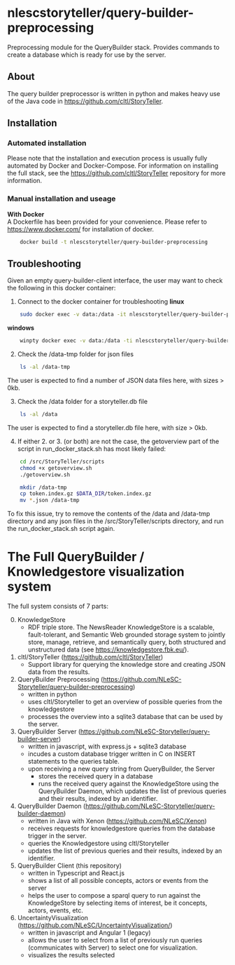 # nlescstoryteller/query-builder-preprocessing
Preprocessing module for the QueryBuilder stack. Provides commands to create a database which is ready for use by the server.

## About
The query builder preprocessor is written in python and makes heavy use of the Java code in https://github.com/cltl/StoryTeller.

## Installation
### Automated installation
Please note that the installation and execution process is usually fully automated by Docker and Docker-Compose. For information on installing the full stack, see the https://github.com/cltl/StoryTeller repository for more information.

### Manual installation and useage
**With Docker**  
A Dockerfile has been provided for your convenience. Please refer to https://www.docker.com/ for installation of docker.
```bash
    docker build -t nlescstoryteller/query-builder-preprocessing
```

## Troubleshooting
Given an empty query-builder-client interface, the user may want to check the following in this docker container:

1. Connect to the docker container for troubleshooting
**linux**
```bash
    sudo docker exec -v data:/data -it nlescstoryteller/query-builder-preprocessing /bin/bash
```

**windows**
```bash
    winpty docker exec -v data:/data -ti nlescstoryteller/query-builder-preprocessing //bin/bash
```

2. Check the /data-tmp folder for json files
```bash
    ls -al /data-tmp
```
The user is expected to find a number of JSON data files here, with sizes > 0kb. 

3. Check the /data folder for a storyteller.db file
```bash
    ls -al /data
```
The user is expected to find a storyteller.db file here, with size > 0kb. 

4. If either 2. or 3. (or both) are not the case, the getoverview part of the script in run_docker_stack.sh has most likely failed:
```bash
    cd /src/StoryTeller/scripts
    chmod +x getoverview.sh
    ./getoverview.sh

    mkdir /data-tmp
    cp token.index.gz $DATA_DIR/token.index.gz
    mv *.json /data-tmp
```
To fix this issue, try to remove the contents of the /data and /data-tmp directory and any json files in the /src/StoryTeller/scripts directory, and run the run_docker_stack.sh script again.


# The Full QueryBuilder / Knowledgestore visualization system
The full system consists of 7 parts:

0. KnowledgeStore
    - RDF triple store. The NewsReader KnowledgeStore is a scalable, fault-tolerant, and Semantic Web grounded storage system to jointly store, manage, retrieve, and semantically query, both structured and unstructured data (see https://knowledgestore.fbk.eu/).
1. cltl/StoryTeller (https://github.com/cltl/StoryTeller)
    - Support library for querying the knowledge store and creating JSON data from the results.
2. QueryBuilder Preprocessing (https://github.com/NLeSC-Storyteller/query-builder-preprocessing)
    - written in python
    - uses cltl/Storyteller to get an overview of possible queries from the knowledgestore
    - processes the overview into a sqlite3 database that can be used by the server.
3. QueryBuilder Server (https://github.com/NLeSC-Storyteller/query-builder-server)
    - written in javascript, with express.js + sqlite3 database
    - incudes a custom database trigger written in C on INSERT statements to the queries table.
    - upon receiving a new query string from QueryBuilder, the Server
        - stores the received query in a database
        - runs the received query against the KnowledgeStore using the QueryBuilder Daemon, which updates the list of previous queries and their results, indexed by an identifier.
4. QueryBuilder Daemon (https://github.com/NLeSC-Storyteller/query-builder-daemon)
    - written in Java with Xenon (https://github.com/NLeSC/Xenon)
    - receives requests for knowledgestore queries from the database trigger in the server.
    - queries the Knowledgestore using cltl/Storyteller
    - updates the list of previous queries and their results, indexed by an identifier.
5. QueryBuilder Client (this repository)
    - written in Typescript and React.js
    - shows a list of all possible concepts, actors or events from the server
    - helps the user to compose a sparql query to run against the KnowledgeStore by selecting items of interest, be it concepts, actors, events, etc.
6. UncertaintyVisualization (https://github.com/NLeSC/UncertaintyVisualization/)
    - written in javascript and Angular 1 (legacy)
    - allows the user to select from a list of previously run queries (communicates with Server) to select one for visualization.
    - visualizes the results selected




